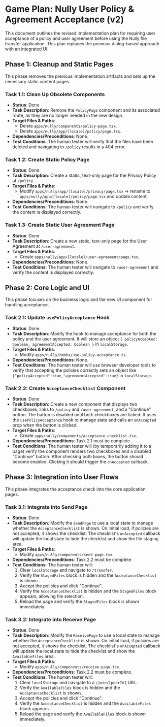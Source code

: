 # Game Plan: Nully User Policy & Agreement Acceptance (v2)

This document outlines the revised implementation plan for requiring user acceptance of a policy and user agreement before using the Nully file transfer application. This plan replaces the previous dialog-based approach with an integrated UI.

## Phase 1: Cleanup and Static Pages

This phase removes the previous implementation artifacts and sets up the necessary static content pages.

### Task 1.1: Clean Up Obsolete Components

-   **Status**: Done
-   **Task Description**: Remove the `PolicyPage` component and its associated route, as they are no longer needed in the new design.
-   **Target Files & Paths**:
    -   Delete `apps/nully/components/policy-page.tsx`.
    -   Delete `apps/nully/app/[locale]/policy/page.tsx`.
-   **Dependencies/Preconditions**: None.
-   **Test Conditions**: The human tester will verify that the files have been deleted and navigating to `/policy` results in a 404 error.

### Task 1.2: Create Static Policy Page

-   **Status**: Done
-   **Task Description**: Create a static, text-only page for the Privacy Policy at `/policy`.
-   **Target Files & Paths**:
    -   Modify `apps/nully/app/[locale]/privacy/page.tsx` -> rename to `apps/nully/app/[locale]/policy/page.tsx` and update content.
-   **Dependencies/Preconditions**: None.
-   **Test Conditions**: The human tester will navigate to `/policy` and verify the content is displayed correctly.

### Task 1.3: Create Static User Agreement Page

-   **Status**: Done
-   **Task Description**: Create a new static, text-only page for the User Agreement at `/user-agreement`.
-   **Target Files & Paths**:
    -   Create `apps/nully/app/[locale]/user-agreement/page.tsx`.
-   **Dependencies/Preconditions**: None.
-   **Test Conditions**: The human tester will navigate to `/user-agreement` and verify the content is displayed correctly.

## Phase 2: Core Logic and UI

This phase focuses on the business logic and the new UI component for handling acceptance.

### Task 2.1: Update `usePolicyAcceptance` Hook

-   **Status**: Done
-   **Task Description**: Modify the hook to manage acceptance for both the policy and the user agreement. It will store an object `{ policyAccepted: boolean, agreementAccepted: boolean }` in `localStorage`.
-   **Target Files & Paths**:
    -   Modify `apps/nully/hooks/use-policy-acceptance.ts`.
-   **Dependencies/Preconditions**: None.
-   **Test Conditions**: The human tester will use browser developer tools to verify that accepting the policies correctly sets an object like `{"policyAccepted":true,"agreementAccepted":true}` in `localStorage`.

### Task 2.2: Create `AcceptanceChecklist` Component

-   **Status**: Done
-   **Task Description**: Create a new component that displays two checkboxes, links to `/policy` and `/user-agreement`, and a "Continue" button. The button is disabled until both checkboxes are ticked. It uses the `usePolicyAcceptance` hook to manage state and calls an `onAccepted` prop when the button is clicked.
-   **Target Files & Paths**:
    -   Create `apps/nully/components/acceptance-checklist.tsx`.
-   **Dependencies/Preconditions**: Task 2.1 must be complete.
-   **Test Conditions**: The human tester will (by temporarily adding it to a page) verify the component renders two checkboxes and a disabled "Continue" button. After checking both boxes, the button should become enabled. Clicking it should trigger the `onAccepted` callback.

## Phase 3: Integration into User Flows

This phase integrates the acceptance check into the core application pages.

### Task 3.1: Integrate into Send Page

-   **Status**: Done
-   **Task Description**: Modify the `SendPage` to use a local state to manage whether the `AcceptanceChecklist` is shown. On initial load, if policies are not accepted, it shows the checklist. The checklist's `onAccepted` callback will update the local state to hide the checklist and show the file staging area.
-   **Target Files & Paths**:
    -   Modify `apps/nully/components/send-page.tsx`.
-   **Dependencies/Preconditions**: Task 2.2 must be complete.
-   **Test Conditions**: The human tester will:
    1.  Clear `localStorage` and navigate to `/transfer`.
    2.  Verify the `StagedFiles` block is hidden and the `AcceptanceChecklist` is shown.
    3.  Accept the policies and click "Continue".
    4.  Verify the `AcceptanceChecklist` is hidden and the `StagedFiles` block appears, allowing file selection.
    5.  Reload the page and verify the `StagedFiles` block is shown immediately.

### Task 3.2: Integrate into Receive Page

-   **Status**: Done
-   **Task Description**: Modify the `ReceivePage` to use a local state to manage whether the `AcceptanceChecklist` is shown. On initial load, if policies are not accepted, it shows the checklist. The checklist's `onAccepted` callback will update the local state to hide the checklist and show the `AvailableFiles` area.
-   **Target Files & Paths**:
    -   Modify `apps/nully/components/receive-page.tsx`.
-   **Dependencies/Preconditions**: Task 2.2 must be complete.
-   **Test Conditions**: The human tester will:
    1.  Clear `localStorage` and navigate to a `/join/[peerId]` URL.
    2.  Verify the `AvailableFiles` block is hidden and the `AcceptanceChecklist` is shown.
    3.  Accept the policies and click "Continue".
    4.  Verify the `AcceptanceChecklist` is hidden and the `AvailableFiles` block appears.
    5.  Reload the page and verify the `AvailableFiles` block is shown immediately.